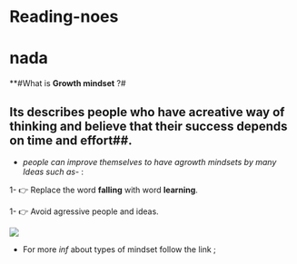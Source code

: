 # Reading-noes

# nada 
**#What is **Growth mindset** ?#

## Its describes people who have acreative way of thinking and believe that their success depends on time and effort##.


- *people can improve themselves to have agrowth mindsets by many Ideas such as*- :

1- :point_right: Replace the word **falling** with word **learning**.

1- :point_right: Avoid agressive people and ideas.


![](https://vid.alarabiya.net/images/2017/02/12/6ada130b-0ab3-48f4-b9b3-8f27b61cabae/6ada130b-0ab3-48f4-b9b3-8f27b61cabae_16x9_1200x676.jpg?width=1138)







- For more *inf* about types of mindset follow the link ;



[](https://www.verywellmind.com/what-is-a-mindset-2795025)







